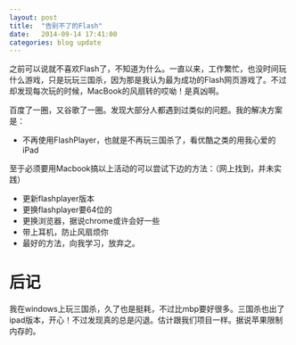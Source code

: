```yaml
---
layout: post
title:  "告别不了的Flash"
date:   2014-09-14 17:41:00
categories: blog update
---
```

之前可以说就不喜欢Flash了，不知道为什么。一直以来，工作繁忙，也没时间玩什么游戏，只是玩玩三国杀，因为那是我认为最为成功的Flash网页游戏了。不过却发现每次玩的时候，MacBook的风扇转的哎呦！是真凶啊。

百度了一圈，又谷歌了一圈。发现大部分人都遇到过类似的问题。我的解决方案是：

* 不再使用FlashPlayer，也就是不再玩三国杀了，看优酷之类的用我心爱的iPad

至于必须要用Macbook搞以上活动的可以尝试下边的方法：（网上找到，并未实践）

* 更新flashplayer版本
* 更换flashplayer要64位的
* 更换浏览器，据说chrome或许会好一些
* 带上耳机，防止风扇烦你
* 最好的方法，向我学习，放弃之。

# 后记
我在windows上玩三国杀，久了也是挺耗，不过比mbp要好很多。三国杀也出了ipad版本，开心！不过发现真的总是闪退。估计跟我们项目一样。据说苹果限制内存的。